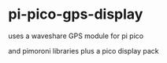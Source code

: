 # pi-pico-gps-display

uses a waveshare GPS module for pi pico

and pimoroni libraries plus a pico display pack

